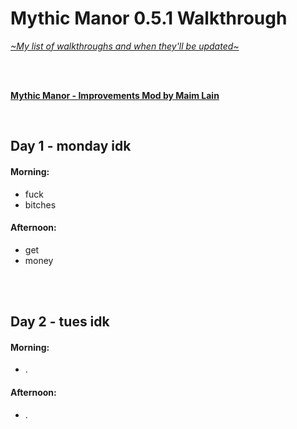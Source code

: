 # Mythic Manor 0.5.1 Walkthrough
[*\~My list of walkthroughs and when they'll be updated\~*](https://www.patreon.com/maimlain)

<br>
<br>

[**Mythic Manor - Improvements Mod by Maim Lain**](https://github.com/maim-lain/mythicmanor/blob/master/mod.md)

<br>

## Day 1 - monday idk
#### Morning:
- fuck
- bitches

#### Afternoon:
- get
- money
  
<br>
<br>

## Day 2 - tues idk
#### Morning:
- .

#### Afternoon:
- .
